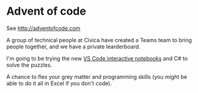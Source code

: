 # Advent of code

See <http://adventofcode.com>

A group of technical people at Civica have created a Teams team to bring people together, and we have a private learderboard.

I'm going to be trying the new [VS Code interactive notebooks](https://marketplace.visualstudio.com/items?itemName=ms-dotnettools.dotnet-interactive-vscode) and C# to solve the puzzles. 

A chance to flex your grey matter and programming skills (you might be able to do it all in Excel if you don't code).